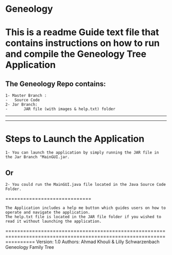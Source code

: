 # Geneology
This is a readme Guide text file that contains instructions on how to run and compile the Geneology Tree Application
=====================================================================================================================

The Geneology Repo contains:
-----------------------------------

	1- Master Branch :
	-	Source Code
	2- Jar Branch:
	-       JAR file (with images & help.txt) folder

--------------------------------------------------
--------------------------------------------------

Steps to Launch the Application
===================================
	1- You can launch the application by simply running the JAR file in the Jar Branch "MainGUI.jar.

Or
--

	2- You could run the MainGUI.java file located in the Java Source Code Folder.

=============================

	The Application includes a help me button which guides users on how to operate and navigate the application.
	The help.txt file is located in the JAR file folder if you wished to read it without launching the application.

======================================================================================================================
Version: 1.0
Authors: Ahmad Khouli & Lilly Schwarzenbach
Geneology Family Tree

